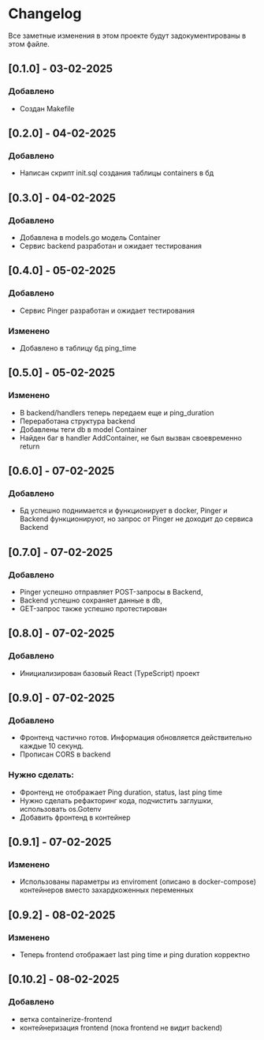 # Changelog

Все заметные изменения в этом проекте будут задокументированы в этом файле.

## [0.1.0] - 03-02-2025
### Добавлено
- Создан Makefile

## [0.2.0] - 04-02-2025
### Добавлено
- Написан скрипт init.sql создания таблицы containers в бд

## [0.3.0] - 04-02-2025
### Добавлено
- Добавлена в models.go модель Container
- Сервис backend разработан и ожидает тестирования

## [0.4.0] - 05-02-2025
### Добавлено
- Сервис Pinger разработан и ожидает тестирования
### Изменено
- Добавлено в таблицу бд ping_time

## [0.5.0] - 05-02-2025
### Изменено
- В backend/handlers теперь передаем еще и ping_duration
- Переработана структура backend
- Добавлены теги db в model Container
- Найден баг в handler AddContainer, не был вызван своевременно return

## [0.6.0] - 07-02-2025
### Добавлено
- Бд успешно поднимается и функционирует в docker, Pinger и Backend функционируют,
  но запрос от Pinger не доходит до сервиса Backend

## [0.7.0] - 07-02-2025
### Добавлено
- Pinger успешно отправляет POST-запросы в Backend, 
- Backend успешно сохраняет данные в db,
- GET-запрос также успешно протестирован

## [0.8.0] - 07-02-2025
### Добавлено
- Инициализирован базовый React (TypeScript) проект

## [0.9.0] - 07-02-2025
### Добавлено
- Фронтенд частично готов. Информация обновляется действительно каждые 10 секунд.
- Прописан CORS в backend
### Нужно сделать:
- Фронтенд не отображает Ping duration, status, last ping time
- Нужно сделать рефакторинг кода, подчистить заглушки, использовать os.Gotenv
- Добавить фронтенд в контейнер

## [0.9.1] - 07-02-2025
### Изменено
- Использованы параметры из enviroment (описано в docker-compose) контейнеров
  вместо захардкоженных переменных

## [0.9.2] - 08-02-2025
### Изменено
- Теперь frontend отображает last ping time и ping duration корректно

## [0.10.2] - 08-02-2025
### Добавлено
- ветка containerize-frontend
- контейнеризация frontend (пока frontend не видит backend)